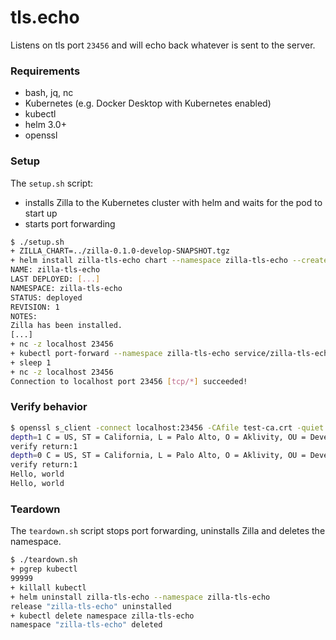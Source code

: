 # tls.echo

Listens on tls port `23456` and will echo back whatever is sent to the server.

### Requirements

- bash, jq, nc
- Kubernetes (e.g. Docker Desktop with Kubernetes enabled)
- kubectl
- helm 3.0+
- openssl

### Setup

The `setup.sh` script:
- installs Zilla to the Kubernetes cluster with helm and waits for the pod to start up
- starts port forwarding

```bash
$ ./setup.sh
+ ZILLA_CHART=../zilla-0.1.0-develop-SNAPSHOT.tgz
+ helm install zilla-tls-echo chart --namespace zilla-tls-echo --create-namespace --wait [...]
NAME: zilla-tls-echo
LAST DEPLOYED: [...]
NAMESPACE: zilla-tls-echo
STATUS: deployed
REVISION: 1
NOTES:
Zilla has been installed.
[...]
+ nc -z localhost 23456
+ kubectl port-forward --namespace zilla-tls-echo service/zilla-tls-echo  23456
+ sleep 1
+ nc -z localhost 23456
Connection to localhost port 23456 [tcp/*] succeeded!
```

### Verify behavior
```bash
$ openssl s_client -connect localhost:23456 -CAfile test-ca.crt -quiet -alpn echo
depth=1 C = US, ST = California, L = Palo Alto, O = Aklivity, OU = Development, CN = Test CA
verify return:1
depth=0 C = US, ST = California, L = Palo Alto, O = Aklivity, OU = Development, CN = localhost
verify return:1
Hello, world
Hello, world
```

### Teardown

The `teardown.sh` script stops port forwarding, uninstalls Zilla and deletes the namespace.

```bash
$ ./teardown.sh
+ pgrep kubectl
99999
+ killall kubectl
+ helm uninstall zilla-tls-echo --namespace zilla-tls-echo
release "zilla-tls-echo" uninstalled
+ kubectl delete namespace zilla-tls-echo
namespace "zilla-tls-echo" deleted
```
